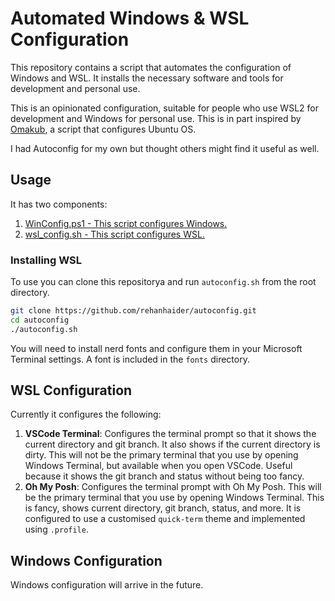 # Automated Windows & WSL Configuration

This repository contains a script that automates the configuration of Windows and WSL. It installs the necessary software and tools for development and personal use.

This is an opinionated configuration, suitable for people who use WSL2 for development and Windows for personal use. This is in part inspired by [Omakub](https://omakub.org/), a script that configures Ubuntu OS.

I had Autoconfig for my own but thought others might find it useful as well.

## Usage

It has two components:

1. [WinConfig.ps1 - This script configures Windows.](#windows-configuration)
2. [wsl_config.sh - This script configures WSL.](#wsl-configuration)

### Installing WSL

To use you can clone this repositorya and run `autoconfig.sh` from the root directory.

```bash
git clone https://github.com/rehanhaider/autoconfig.git
cd autoconfig
./autoconfig.sh
```

You will need to install nerd fonts and configure them in your Microsoft Terminal settings. A font is included in the `fonts` directory.

## WSL Configuration

Currently it configures the following:

1. **VSCode Terminal**: Configures the terminal prompt so that it shows the current directory and git branch. It also shows if the current directory is dirty. This will not be the primary terminal that you use by opening Windows Terminal, but available when you open VSCode. Useful because it shows the git branch and status without being too fancy.
2. **Oh My Posh**: Configures the terminal prompt with Oh My Posh. This will be the primary terminal that you use by opening Windows Terminal. This is fancy, shows current directory, git branch, status, and more. It is configured to use a customised `quick-term` theme and implemented using `.profile`.

## Windows Configuration

Windows configuration will arrive in the future.
